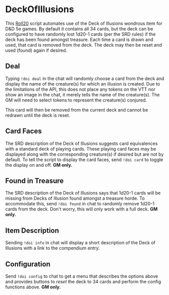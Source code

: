 # DeckOfIllusions

This [Roll20](http://roll20.net/) script automates use of the Deck of Illusions wondrous item for D&D 5e games. By default it contains all 34 cards, but the deck can be configured to have randomly lost 1d20-1 cards (per the SRD rules) if the deck has been found amongst treasure. Each time a card is drawn and used, that card is removed from the deck. The deck may then be reset and used (found) again if desired.

## Deal

Typing `!doi deal` in the chat will randomly choose a card from the deck and display the name of the creature(s) for which an illusion is created. Due to the limitations of the API, this does not place any tokens on the VTT nor show an image in the chat, it merely tells the name of the creature(s). The GM will need to select tokens to represent the creature(s) conjured.

This card will then be removed from the current deck and cannot be redrawn until the deck is reset.

## Card Faces

The SRD description of the Deck of Illusions suggests card equivalences with a standard deck of playing cards. These playing card faces may be displayed along with the corresponding creature(s) if desired but are not by default. To tell the script to display the card faces, send `!doi card` to toggle the display on and off. **GM only.**

## Found in Treasure

The SRD description of the Deck of Illusions says that 1d20-1 cards will be missing from Decks of Illusion found amongst a treasure horde. To accommodate this, send `!doi found` in chat to randomly remove 1d20-1 cards from the deck. Don't worry, this will only work with a full deck. **GM only.**

## Item Description

Sending `!doi info` in chat will display a short description of the Deck of Illusions with a link to the compendium entry.

## Configuration

Send `!doi config` to chat to get a menu that describes the options above and provides buttons to *reset* the deck to 34 cards and perform the config functions above. **GM only.**
